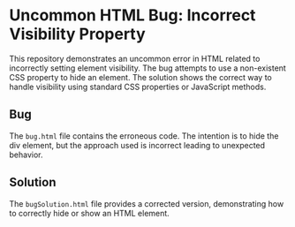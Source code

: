 # Uncommon HTML Bug: Incorrect Visibility Property

This repository demonstrates an uncommon error in HTML related to incorrectly setting element visibility.  The bug attempts to use a non-existent CSS property to hide an element.  The solution shows the correct way to handle visibility using standard CSS properties or JavaScript methods.

## Bug
The `bug.html` file contains the erroneous code.  The intention is to hide the div element, but the approach used is incorrect leading to unexpected behavior.

## Solution
The `bugSolution.html` file provides a corrected version, demonstrating how to correctly hide or show an HTML element.